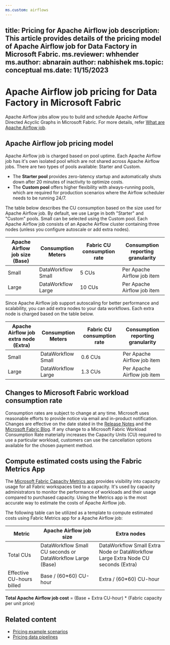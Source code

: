 ```yaml
---
ms.custom: airflows
---
```

title: Pricing for Apache Airflow job
description: This article provides details of the pricing model of Apache Airflow job for Data Factory in Microsoft Fabric.
ms.reviewer: whhender
ms.author: abnarain
author: nabhishek
ms.topic: conceptual
ms.date: 11/15/2023
---

# Apache Airflow job pricing for Data Factory in Microsoft Fabric

Apache Airflow jobs allow you to build and schedule Apache Airflow Directed Acyclic Graphs in Microsoft Fabric. For more details, refer [What are Apache Airflow job](apache-airflow-jobs-concepts.md).



## Apache Airflow job pricing model

Apache Airflow job is charged based on pool uptime. Each Apache Airflow job has it's own isolated pool which are not shared across Apache Airflow jobs. There are two types of pools available: Starter and Custom.

- The **Starter pool** provides zero-latency startup and automatically shuts down after 20 minutes of inactivity to optimize costs.
- The **Custom pool** offers higher flexibility with always-running pools, which are required for production scenarios where the Airflow scheduler needs to be running 24/7.

The table below describes the CU consumption based on the size used for Apache Airflow job. By default, we use Large in both "Starter" and "Custom" pools. Small can be selected using the Custom pool. Each Apache Airflow job consists of an Apache Airflow cluster containing three nodes (unless you configure autoscale or add extra nodes).

|Apache Airflow job  size (Base)  |Consumption Meters  |Fabric CU consumption rate  |Consumption reporting granularity      |
|---------|---------|---------|---------|
|Small     | DataWorkflow Small | 5 CUs         | Per Apache Airflow job item |
|Large     | DataWorkflow Large | 10 CUs        | Per Apache Airflow job item |

Since Apache Airflow job support autoscaling for better performance and scalability, you can add extra nodes to your data workflows. Each extra node is charged based on the table below.

| Apache Airflow job extra node (Extra) | Consumption Meters | Fabric CU consumption rate | Consumption reporting granularity |
| ------------------------------------------ | ------------------ | -------------------------- | --------------------------------- |
| Small                                      | DataWorkflow Small | 0.6 CUs                    | Per Apache Airflow job item       |
| Large                                      | DataWorkflow Large | 1.3 CUs                    | Per Apache Airflow job item       |

## Changes to Microsoft Fabric workload consumption rate

Consumption rates are subject to change at any time. Microsoft uses reasonable efforts to provide notice via email and in-product notification. Changes are effective on the date stated in the [Release Notes](/fabric/release-plan/data-factory) and the [Microsoft Fabric Blog](https://blog.fabric.microsoft.com/blog/). If any change to a Microsoft Fabric Workload Consumption Rate materially increases the Capacity Units (CU) required to use a particular workload, customers can use the cancellation options available for the chosen payment method.

## Compute estimated costs using the Fabric Metrics App

The [Microsoft Fabric Capacity Metrics app](../enterprise/metrics-app.md) provides visibility into capacity usage for all Fabric workspaces tied to a capacity. It's used by capacity administrators to monitor the performance of workloads and their usage compared to purchased capacity. Using the Metrics app is the most accurate way to estimate the costs of Apache Airflow job.  

The following table can be utilized as a template to compute estimated costs using Fabric Metrics app for a Apache Airflow job:

|Metric  |Apache Airflow job size  | Extra nodes  |
|---------|---------|---------|
|Total CUs     | DataWorkflow Small CU seconds or DataWorkflow Large (Base) | DataWorkflow Small Extra Node or DataWorkflow Large Extra Node CU seconds (Extra) |
|Effective CU-hours billed      | Base / (60*60)  CU-hour | Extra / (60*60)  CU-hour |

**Total Apache Airflow job cost** = (Base + Extra CU-hour) * (Fabric capacity per unit price)



## Related content

- [Pricing example scenarios](pricing-overview.md#pricing-examples)
- [Pricing data pipelines](pricing-pipelines.md)
